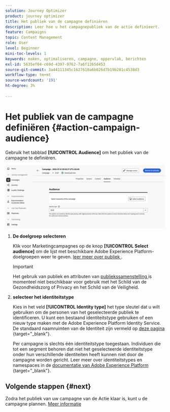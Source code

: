 ```yaml
---
solution: Journey Optimizer
product: journey optimizer
title: Het publiek van de campagne definiëren
description: Leer hoe u het campagnepubliek van de actie definieert.
feature: Campaigns
topic: Content Management
role: User
level: Beginner
mini-toc-levels: 1
keywords: maken, optimaliseren, campagne, oppervlak, berichten
exl-id: 5635ef04-c69d-4397-9762-7a6f1265d453
source-git-commit: 3a44111345c1627610a6b026d7b19b281c4538d3
workflow-type: tm+mt
source-wordcount: '191'
ht-degree: 3%

---
```


# Het publiek van de campagne definiëren {#action-campaign-audience}

Gebruik het tabblad **[!UICONTROL Audience]** om het publiek van de campagne te definiëren.

![](assets/campaign-audience.png)

1. **De doelgroep selecteren**

   Klik voor Marketingcampagnes op de knop **[!UICONTROL Select audience]** om de lijst met beschikbare Adobe Experience Platform-doelgroepen weer te geven. [ leer meer over publiek ](../audience/about-audiences.md).

   >[!IMPORTANT]
   >
   >Het gebruik van publiek en attributen van [ publiekssamenstelling ](../audience/get-started-audience-orchestration.md) is momenteel niet beschikbaar voor gebruik met het Schild van de Gezondheidszorg of Privacy en het Schild van de Veiligheid.

1. **selecteer het identiteitstype**

   Kies in het veld **[!UICONTROL Identity type]** het type sleutel dat u wilt gebruiken om de personen van het geselecteerde publiek te identificeren. U kunt een bestaand identiteitstype gebruiken of een nieuw type maken met de Adobe Experience Platform Identity Service. De standaard naamruimten van de Identiteit zijn vermeld op [ deze pagina ](https://experienceleague.adobe.com/en/docs/experience-platform/identity/features/namespaces#standard){target="_blank"}.

   Per campagne is slechts één identiteitstype toegestaan. Individuen die tot een segment behoren dat niet het geselecteerde identiteitstype onder hun verschillende identiteiten heeft kunnen niet door de campagne worden gericht. Leer meer over identiteitstypes en namespaces in de [ documentatie van Adobe Experience Platform ](https://experienceleague.adobe.com/docs/experience-platform/identity/home.html?lang=nl){target="_blank"}.

## Volgende stappen {#next}

Zodra het publiek van uw campagne van de Actie klaar is, kunt u de campagne plannen. [Meer informatie](campaign-schedule.md)

